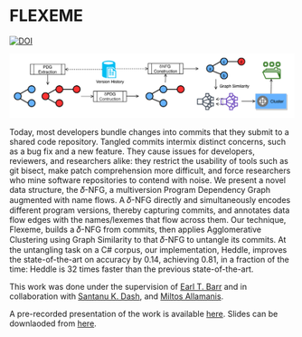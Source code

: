 # FLEXEME
[![DOI](https://zenodo.org/badge/265828516.svg)](https://zenodo.org/badge/latestdoi/265828516)

<img src="./overview.png" alt="Overview of Flexme" style="width:640px;"/>

Today, most developers bundle changes into commits that they submit to a shared code repository. 
Tangled commits intermix distinct concerns, such as a bug fix and a new feature. 
They cause issues for developers, reviewers, and researchers alike: they restrict the usability of tools such as git bisect, make patch comprehension more difficult, and force researchers who mine software repositories to contend with noise. 
We present a novel data structure, the 𝛿-NFG, a multiversion Program Dependency Graph augmented with name flows. 
A 𝛿-NFG directly and simultaneously encodes different program versions, thereby capturing commits, and annotates data flow edges with the names/lexemes that flow across them. 
Our technique, Flexeme, builds a 𝛿-NFG from commits, then applies Agglomerative Clustering using Graph Similarity to that 𝛿-NFG to untangle its commits. 
At the untangling task on a C# corpus, our implementation, Heddle, improves the state-of-the-art on accuracy by 0.14, achieving 0.81, in a fraction of the time: Heddle is 32 times faster than the previous state-of-the-art.

This work was done under the supervision of [Earl T. Barr](https://earlbarr.com/) and 
in collaboration with [Santanu K. Dash](https://santanu.uk/), and [Miltos Allamanis](https://miltos.allamanis.com/).

A pre-recorded presentation of the work is available [here](https://liveuclac-my.sharepoint.com/:v:/g/personal/ucabpp1_ucl_ac_uk/EbZ-iehHCHBDjAvftTBWBYkBCiqIRg3nmvwxg6S12TViSQ?e=t9vPM6).
Slides can be downlaoded from [here](./Flexeme_FSE_profirpp.pdf).
